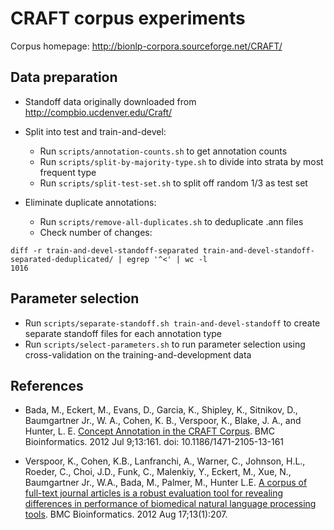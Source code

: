 # CRAFT corpus experiments

Corpus homepage: http://bionlp-corpora.sourceforge.net/CRAFT/

## Data preparation

* Standoff data originally downloaded from http://compbio.ucdenver.edu/Craft/

* Split into test and train-and-devel:
  * Run `scripts/annotation-counts.sh` to get annotation counts
  * Run `scripts/split-by-majority-type.sh` to divide into strata by most
    frequent type
  * Run `scripts/split-test-set.sh` to split off random 1/3 as test set

* Eliminate duplicate annotations:
  * Run `scripts/remove-all-duplicates.sh` to deduplicate .ann files
  * Check number of changes:

```
diff -r train-and-devel-standoff-separated train-and-devel-standoff-separated-deduplicated/ | egrep '^<' | wc -l
1016
```

## Parameter selection

* Run `scripts/separate-standoff.sh train-and-devel-standoff` to
  create separate standoff files for each annotation type
* Run `scripts/select-parameters.sh` to run parameter selection using
  cross-validation on the training-and-development data

## References

* Bada, M., Eckert, M., Evans, D., Garcia, K., Shipley, K., Sitnikov, D., Baumgartner Jr., W. A., Cohen, K. B., Verspoor, K., Blake, J. A., and Hunter, L. E. [Concept Annotation in the CRAFT Corpus](http://www.biomedcentral.com/1471-2105/13/161). BMC Bioinformatics. 2012 Jul 9;13:161. doi: 10.1186/1471-2105-13-161

* Verspoor, K., Cohen, K.B., Lanfranchi, A., Warner, C., Johnson, H.L., Roeder, C., Choi, J.D., Funk, C., Malenkiy, Y., Eckert, M., Xue, N., Baumgartner Jr., W.A., Bada, M., Palmer, M., Hunter L.E. [A corpus of full-text journal articles is a robust evaluation tool for revealing differences in performance of biomedical natural language processing tools](http://www.biomedcentral.com/1471-2105/13/207). BMC Bioinformatics. 2012 Aug 17;13(1):207. 
